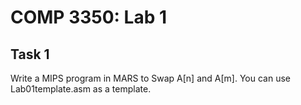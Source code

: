 # COMP 3350: Lab 1

## Task 1
Write a MIPS program in MARS to Swap A[n] and A[m]. You can use Lab01template.asm as a template.
